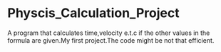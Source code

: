 # Physcis_Calculation_Project
A program that calculates time,velocity e.t.c if the other values in the formula are given.My first project.The code might be  not that efficient.
